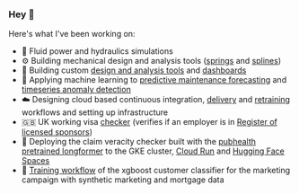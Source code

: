 ### Hey 👋

Here's what I've been working on:
- 🌊 Fluid power and hydraulics simulations
- ⚙️ Building mechanical design and analysis tools ([springs](https://github.com/ivanokhotnikov/springs) and [splines](https://github.com/ivanokhotnikov/splines))
- 🔧 Building custom [design and analysis tools](https://effmap.herokuapp.com/) and [dashboards](https://hsu-performance.hydreco.uk/)
- 🤖 Applying machine learning to [predictive maintenance forecasting](https://forecaster.hydreco.uk/) and [timeseries anomaly detection](https://detector.hydreco.uk/)
- ☁️ Designing cloud based continuous integration, [delivery](https://raw.githubusercontent.com/ivanokhotnikov/test_rig_serving/master/images/serving.png) and [retraining](https://raw.githubusercontent.com/ivanokhotnikov/test_rig_forecast_training/master/images/training_pipeline.png) workflows and setting up infrastructure
- :uk: UK working visa [checker](https://visa-checker-svlitkrr3q-ew.a.run.app/) (verifies if an employer is in [Register of licensed sponsors](https://www.gov.uk/government/publications/register-of-licensed-sponsors-workers))
- 🤗 Deploying the claim veracity checker built with the [pubhealth](https://huggingface.co/datasets/health_fact) [pretrained longformer](https://huggingface.co/nbroad/longformer-base-health-fact) to the GKE cluster, [Cloud Run](https://claim-veracity-k6577d6c5a-ew.a.run.app/) and [Hugging Face Spaces](https://huggingface.co/spaces/ivanokhotnikov/longformer-base-health-fact)
- 🛒 [Training workflow](https://github.com/ivanokhotnikov/customer_classification) of the xgboost customer classifier for the marketing campaign with synthetic marketing and mortgage data

